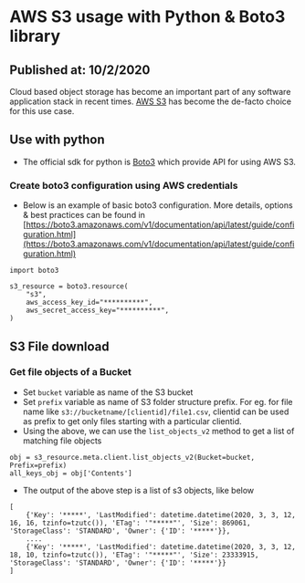 # AWS S3 usage with Python & Boto3 library
Published at: 10/2/2020
---

Cloud based object storage has become an important part of any software application stack in recent times. [AWS S3](https://aws.amazon.com/s3/) has become the de-facto choice for this use case.


## Use with python
- The official sdk for python is [Boto3](https://boto3.amazonaws.com/v1/documentation/api/latest/index.html) which provide API for using AWS S3.

### Create boto3 configuration using AWS credentials
- Below is an example of basic boto3 configuration. More details, options & best practices can be found in [https://boto3.amazonaws.com/v1/documentation/api/latest/guide/configuration.html](https://boto3.amazonaws.com/v1/documentation/api/latest/guide/configuration.html)
 
```
import boto3

s3_resource = boto3.resource(
    "s3",
    aws_access_key_id="**********",
    aws_secret_access_key="**********",
)
```
## S3 File download

### Get file objects of a Bucket
- Set `bucket` variable as name of the S3 bucket
- Set `prefix` variable as name of S3 folder structure prefix. For eg. for file name like `s3://bucketname/[clientid]/file1.csv`, clientid can be used as prefix to get only files starting with a particular clientid.
- Using the above, we can use the `list_objects_v2` method to get a list of matching file objects
```
obj = s3_resource.meta.client.list_objects_v2(Bucket=bucket, Prefix=prefix)
all_keys_obj = obj['Contents']
```    
- The output of the above step is a list of s3 objects, like below
```
[
    {'Key': '*****', 'LastModified': datetime.datetime(2020, 3, 3, 12, 16, 16, tzinfo=tzutc()), 'ETag': '"*****"', 'Size': 869061, 'StorageClass': 'STANDARD', 'Owner': {'ID': '*****'}},
    ....
    {'Key': '*****', 'LastModified': datetime.datetime(2020, 3, 3, 12, 18, 10, tzinfo=tzutc()), 'ETag': '"*****"', 'Size': 23333915, 'StorageClass': 'STANDARD', 'Owner': {'ID': '*****'}}
]
```